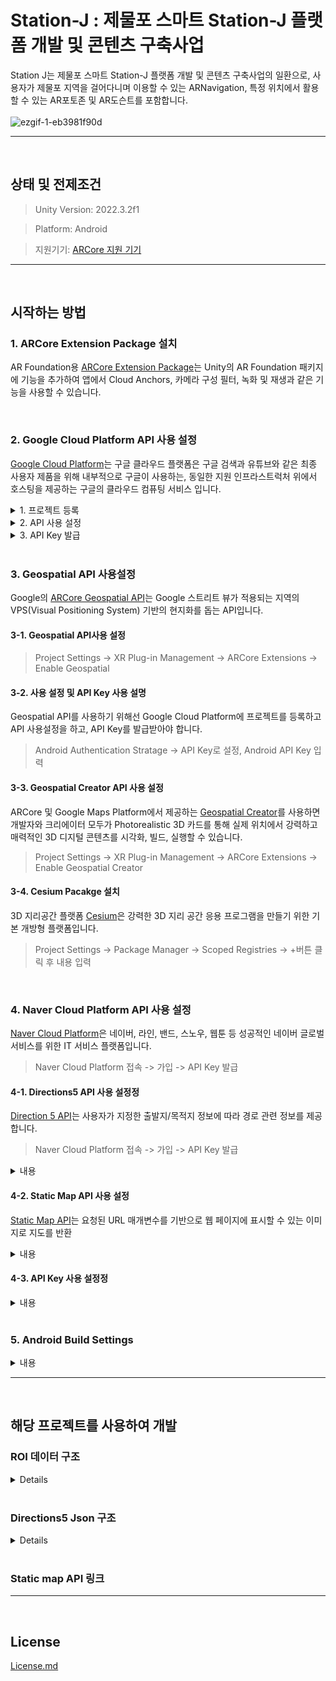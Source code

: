 # Station-J : 제물포 스마트 Station-J 플랫폼 개발 및 콘텐츠 구축사업
Station J는 제물포 스마트 Station-J 플랫폼 개발 및 콘텐츠 구축사업의 일환으로, 사용자가 제물포 지역을 걸어다니며 이용할 수 있는 ARNavigation, 특정 위치에서 활용할 수 있는 AR포토존 및 AR도슨트를 포함합니다.
<br>
<br>
![ezgif-1-eb3981f90d](https://github.com/henry2craftman/ARNavigation/assets/141684228/27f395b6-70f9-41b1-ad73-484e9786abc7)


---
<br>

## 상태 및 전제조건
> Unity Version: 2022.3.2f1

> Platform: Android

> 지원기기: [ARCore 지원 기기](https://developers.google.com/ar/devices?hl=ko, "ARCore 지원 기기")

---
<br>

## 시작하는 방법
### 1. ARCore Extension Package 설치
AR Foundation용 [ARCore Extension Package](https://developers.google.com/ar/develop/unity-arf/getting-started-extensions?hl=ko)는 Unity의 AR Foundation 패키지에 기능을 추가하여 앱에서 Cloud Anchors, 카메라 구성 필터, 녹화 및 재생과 같은 기능을 사용할 수 있습니다.

<br>

### 2. Google Cloud Platform API 사용 설정
[Google Cloud Platform](https://cloud.google.com/, "Google Cloud Platform")는 구글 클라우드 플랫폼은 구글 검색과 유튜브와 같은 최종 사용자 제품을 위해 내부적으로 구글이 사용하는, 동일한 지원 인프라스트럭처 위에서 호스팅을 제공하는 구글의 클라우드 컴퓨팅 서비스 입니다.
<details>
<summary>1. 프로젝트 등록</summary>
이미지
</details>
<details>
<summary>2. API 사용 설정</summary>
이미지
</details>
<details>
<summary>3. API Key 발급</summary>
이미지
</details>
<br>

### 3. Geospatial API 사용설정
Google의 [ARCore Geospatial API](https://developers.google.com/ar/develop/geospatial?hl=ko, "Google ARCore 
 Geospatial")는 Google 스트리트 뷰가 적용되는 지역의 VPS(Visual Positioning System) 기반의 현지화를 돕는 API입니다.

#### 3-1. Geospatial API사용 설정
> Project Settings -> XR Plug-in Management -> ARCore Extensions -> Enable Geospatial

#### 3-2. 사용 설정 및 API Key 사용 설명
Geospatial API를 사용하기 위해선 Google Cloud Platform에 프로젝트를 등록하고 API 사용설정을 하고, API Key를 발급받아야 합니다.

> Android Authentication Stratage -> API Key로 설정, Android API Key 입력

#### 3-3. Geospatial Creator API 사용 설정
ARCore 및 Google Maps Platform에서 제공하는 [Geospatial Creator](https://developers.google.com/ar/geospatialcreator/intro?hl=ko, "Geospatial Creator")를 사용하면 개발자와 크리에이터 모두가 Photorealistic 3D 카드를 통해 실제 위치에서 강력하고 매력적인 3D 디지털 콘텐츠를 시각화, 빌드, 실행할 수 있습니다.

>  Project Settings -> XR Plug-in Management -> ARCore Extensions -> Enable Geospatial Creator

#### 3-4. Cesium Pacakge 설치
3D 지리공간 플랫폼 [Cesium](https://cesium.com/, "Cesium")은 강력한 3D 지리 공간 응용 프로그램을 만들기 위한 기본 개방형 플랫폼입니다.

> Project Settings -> Package Manager -> Scoped Registries -> +버튼 클릭 후 내용 입력

<br>

### 4. Naver Cloud Platform API 사용 설정
[Naver Cloud Platform](https://www.ncloud.com/, "Never Cloud Platform")은 네이버, 라인, 밴드, 스노우, 웹툰 등 성공적인 네이버 글로벌 서비스를 위한 IT 서비스 플랫폼입니다.

> Naver Cloud Platform 접속 -> 가입 -> API Key 발급

#### 4-1. Directions5 API 사용 설정정
[Direction 5 API](https://api.ncloud-docs.com/docs/ai-naver-mapsdirections, "Direction 5 API")는 사용자가 지정한 출발지/목적지 정보에 따라 경로 관련 정보를 제공합니다.

> Naver Cloud Platform 접속 -> 가입 -> API Key 발급

<details>
<summary>내용</summary>
이미지
</details>

#### 4-2. Static Map API 사용 설정
[Static Map API](https://api.ncloud-docs.com/docs/ai-naver-mapsstaticmap, "Static Map API")는 요청된 URL 매개변수를 기반으로 웹 페이지에 표시할 수 있는 이미지로 지도를 반환

<details>
<summary>내용</summary>
이미지
</details>

#### 4-3. API Key 사용 설정정
<details>
<summary>내용</summary>
이미지
</details>

<br>

### 5. Android Build Settings
<details>
<summary>내용</summary>
이미지
</details>

---
<br>

## 해당 프로젝트를 사용하여 개발
### ROI 데이터 구조
<details>

```
{
	"pois": [
		{
			"name": "cafe 07 am",
			"type": "화장실",
			"image": **base64형식의 이미지파일**,
			"latitude": 37.714853,
			"longitude": 126.741614,
			"address": "경기 파주시 와석순환로192번길 14-38 1층 카페.07.am",
			"description": "영업시간: 09시~20시",
			"coupon": "커피 10% 할인"
		},
		{
			"name": "더브래드36.5도",
			"type": "포토존",
			"image": **base64형식의 이미지파일**,
			"latitude": 37.714980,
			"longitude": 126.741729,
			"address": "경기 파주시 와석순환로192번길 14-43",
			"description": "영업시간: 09시~20시",
			"coupon": "식사 10% 할인"
		},
  ...
 ]
}
```
</details>

<br>

### Directions5 Json 구조
<details>
```
{
	"code":0,
	"message":"길찾기를 성공하였습니다.",
	"currentDateTime":"2024-02-25T22:44:01",
	"route":{
		"traoptimal":[{
			"summary":{
				"start":{
					"location":[126.7435712,37.7136746]
				},
				"goal":{
					"location":[126.7416992,37.7146793],
					"dir":2
				},
				"distance":388,
				"duration":124281,
				"etaServiceType":0,
				"departureTime":"2024-02-25T22:44:01",
				"bbox":[
					[126.7408252,37.7136746],
					[126.7436509,37.7148058]
				],
				"tollFare":0,
				"taxiFare":4800,
				"fuelPrice":45
			},
			"path":[
				[126.7436509,37.7138734],
				[126.7436452,37.7138752]
			],
			"section":[{
				"pointIndex":6,
				"pointCount":7,
				"distance":107,
				"name":"와석순환로172번길",
				"congestion":0,"speed":11}
			],
			"guide":[{
				"pointIndex":6,
				"type":2,
				"instructions":"'와석순환로172번길' 방면으로로 좌회전",
				"distance":187,
				"duration":52745
			}
			{
				"pointIndex":18,
				"type":88,
				"instructions":"목적지",
				"distance":64,
				"duration":28799
			}
			]
		}
		]
	}
}
```
</details>

<br>

### Static map API 링크

---
<br>
  
## License
[License.md](/License.md)
